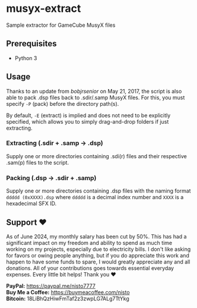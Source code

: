 # musyx-extract
Sample extractor for GameCube MusyX files

## Prerequisites
* Python 3

## Usage
Thanks to an update from *bobjrsenior* on May 21, 2017, the script is also able to pack .dsp files back to .sdir/.samp MusyX files. For this, you must specify `-P` (pack) before the directory path(s).

By default, `-E` (extract) is implied and does not need to be explicitly specified, which allows you to simply drag-and-drop folders if just extracting.

### Extracting (.sdir + .samp -> .dsp)
Supply one or more directories containing .sdi(r) files and their respective .sam(p) files to the script.

### Packing (.dsp -> .sdir + .samp)
Supply one or more directories containing .dsp files with the naming format `ddddd (0xXXXX).dsp` where `ddddd` is a decimal index number and `XXXX` is a hexadecimal SFX ID.

## Support ❤️

As of June 2024, my monthly salary has been cut by 50%. This has had a significant impact on my freedom and ability to spend as much time working on my projects, especially due to electricity bills. I don't like asking for favors or owing people anything, but if you do appreciate this work and happen to have some funds to spare, I would greatly appreciate any and all donations. All of your contributions goes towards essential everyday expenses. Every little bit helps! Thank you ❤️

**PayPal:** https://paypal.me/nisto7777  
**Buy Me a Coffee:** https://buymeacoffee.com/nisto  
**Bitcoin:** 18LiBhQzHiwFmTaf2z3zwpLG7ALg7TtYkg

